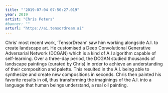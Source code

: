 ```yaml
---
title: "'2019-07-04 07:50:27.019"
year: 2019
artist: "Chris Peters"
#banner: ""
arturl: "https://ai.tensordream.ai"
---
```


Chris’ most recent work, ‘TensorDream’ saw him working alongside A.I. to create landscape art. He customised a Deep Convolutional Generative Adversarial Network (DCGAN) which is a kind of A.I algorithm capable of self-learning. Over a three-day period, the DCGAN studied thousands of landscape paintings (curated by Chris) in order to achieve an understanding of their composition and palette. This resulted in the A.I. being able to synthesize and create new compositions in seconds. Chris then painted his favorite results in oil, thus transforming the imaginings of the A.I. into a language that human beings understand, a real oil painting.
